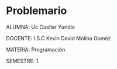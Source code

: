 # Problemario
ALUMNA: Uc Cuellar Yuridia

DOCENTE: I.S.C Kevin David Molina Goméz

MATERIA: Programación

SEMESTRE: 1
